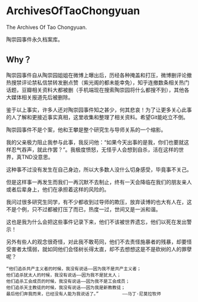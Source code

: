 # ArchivesOfTaoChongyuan
The Archives Of Tao Chongyuan. 

陶崇园事件永久档案库。 

## Why？
陶崇园事件自从陶崇园姐姐在微博上曝出后，历经各种掩盖和打压，微博删评论撤热搜禁评论禁私信禁转发删点赞（紫光阁的都未能幸免），知乎连撤数条相关热门话题，豆瓣相关资料大都被删（手机端现在搜索陶崇园将什么都搜不到），其他各大媒体相关报道先后被删除。

鉴于以上事实，许多人还对陶崇园事件知之甚少，何其悲哀！为了让更多关心此事的人了解和更接近事实真相，这里收集和整理了相关资料。希望Git能屹立不倒。

陶崇园事件不是个案，他和王攀是整个研究生与导师关系的一个缩影。

我的父亲极力阻止我参与此事，我反问他：“如果今天出事的是我，你们也要就这样忍气吞声，就此作罢？”。我极度愤怒，无怪乎人会想到自杀，活在这样的世界，真TND没意思。

这种事不过没有发生在自己身边，所以大多数人没什么切身感受，毕竟事不关己。

但是这样事一再发生而我们一再沉默不去制止，终有一天会降临在我们的朋友亲人或者后辈身上，他们在承担着这样的风险的。

我问过很多研究生同学，有不少都收到过导师的欺压，放弃读博的也大有人在，这不是个例，只不过都被打压了而已，热度一过，世间又是一派和谐。

这也是我为什么会把这些事件记录下来，他们不该被世界遗忘，他们以死在发出警示！

另外有些人的观念很奇怪，对此我不敢苟同，他们不去责怪施暴者的残暴，却要怪受害者太懦弱，就如同他们会怪树长得太直，却不去想想这是不是砍树的人的罪孽呢？

    “他们追杀共产主义者的时候，我没有说话——因为我不是共产主义者；
    他们追杀犹太人的时候，我没有说话——因为我不是犹太人；
    他们追杀工会成员的时候，我没有说话——因为我不是工会成员；
    他们追杀天主教徒的时候，我没有说话——因为我是新教教徒；
    最后他们奔我而来，已经没有人能为我说话了。”         ——马丁·尼莫拉牧师
